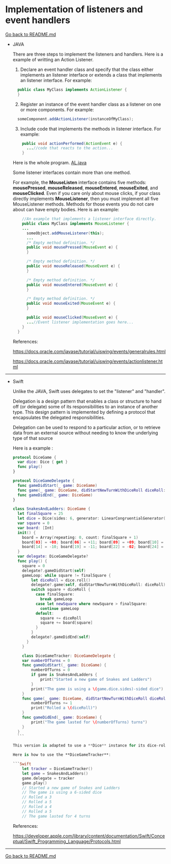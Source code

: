 # Implementation of listeners and event handlers
[Go back to README.md](README.md)

* JAVA

  There are three steps to implement the listeners and handlers. Here is a example of writting an Action Listener.

  1. Declare an event handler class and specify that the class either implements an listener interface or extends a class that implements an listener interface. For example:

  ```JAVA
    public class MyClass implements ActionListener {
    }
  ```

  2. Register an instance of the event handler class as a listener on one or more components. For example:

  ```JAVA
    someComponent.addActionListener(instanceOfMyClass);
  ```

  3. Include code that implements the methods in listener interface. For example:

  ```JAVA
      public void actionPerformed(ActionEvent e) {
        ...//code that reacts to the action...
      }
  ```

  Here is the whole program. [AL.java](code/AL.java)

  Some listener interfaces contain more than one method.

  For example, the **MouseListen** interface contains five methods: **mousePressed**, **mouseReleased**, **mouseEntered**, **mouseExited**, and **mouseClicked**. Even if you care only about mouse clicks, if your class directly implements **MouseListener**, then you must implement all five MouseListener methods. Methods for those events you do not care about can have empty bodies. Here is an example:

  ```JAVA
      //An example that implements a listener interface directly.
      public class MyClass implements MouseListener {
      ...
        someObject.addMouseListener(this);
        ...
        /* Empty method definition. */
        public void mousePressed(MouseEvent e) {
        }

        /* Empty method definition. */
        public void mouseReleased(MouseEvent e) {
        }

        /* Empty method definition. */
        public void mouseEntered(MouseEvent e) {
        }

        /* Empty method definition. */
        public void mouseExited(MouseEvent e) {
        }

        public void mouseClicked(MouseEvent e) {
        ...//Event listener implementation goes here...
      }
    }
  ```

  References:

  <https://docs.oracle.com/javase/tutorial/uiswing/events/generalrules.html>

  <https://docs.oracle.com/javase/tutorial/uiswing/events/actionlistener.html>

---
* Swift

  Unlike the JAVA, Swift uses delegates to set the "listener" and "handler".

  Delegation is a design pattern that enables a class or structure to hand off (or delegate) some of its responsibilities to an instance of another type. This design pattern is implemented by defining a protocol that encapsulates the delegated responsibilities.

  Delegation can be used to respond to a particular action, or to retrieve data from an external source without needing to know the underlying type of that source

  Here is a example :

    ```Swift
    protocol DiceGame {
      var dice: Dice { get }
      func play()
    }

    protocol DiceGameDelegate {
      func gameDidStart(_ game: DiceGame)
      func game(_ game: DiceGame, didStartNewTurnWithDiceRoll diceRoll: Int)
      func gameDidEnd(_ game: DiceGame)
    }

    class SnakesAndLadders: DiceGame {
      let finalSquare = 25
      let dice = Dice(sides: 6, generator: LinearCongruentialGenerator())
      var square = 0
      var board: [Int]
      init() {
        board = Array(repeating: 0, count: finalSquare + 1)
        board[03] = +08; board[06] = +11; board[09] = +09; board[10] = +02
        board[14] = -10; board[19] = -11; board[22] = -02; board[24] = -08
      }
      var delegate: DiceGameDelegate?
      func play() {
        square = 0
        delegate?.gameDidStart(self)
        gameLoop: while square != finalSquare {
            let diceRoll = dice.roll()
            delegate?.game(self, didStartNewTurnWithDiceRoll: diceRoll)
            switch square + diceRoll {
              case finalSquare:
                break gameLoop
              case let newSquare where newSquare > finalSquare:
                continue gameLoop
              default:
                square += diceRoll
                square += board[square]
              }
            }
            delegate?.gameDidEnd(self)
          }
        }

        class DiceGameTracker: DiceGameDelegate {
        var numberOfTurns = 0
        func gameDidStart(_ game: DiceGame) {
            numberOfTurns = 0
            if game is SnakesAndLadders {
                print("Started a new game of Snakes and Ladders")
            }
            print("The game is using a \(game.dice.sides)-sided dice")
        }
        func game(_ game: DiceGame, didStartNewTurnWithDiceRoll diceRoll: Int) {
            numberOfTurns += 1
            print("Rolled a \(diceRoll)")
        }
        func gameDidEnd(_ game: DiceGame) {
            print("The game lasted for \(numberOfTurns) turns")
        }
      }
      ```

    This version is adapted to use a **Dice** instance for its dice-rolls, to adopt the **DiceGame** protocol, and to notify a **DiceGameDelegate** about its progress. Then it shows a class called **DiceGameTracker**, which dopts the **DiceGameDelegate** protocol.

    Here is how to use the **DiceGameTracker**:

    ```Swift
        let tracker = DiceGameTracker()
        let game = SnakesAndLadders()
        game.delegate = tracker
        game.play()
        // Started a new game of Snakes and Ladders
        // The game is using a 6-sided dice
        // Rolled a 3
        // Rolled a 5
        // Rolled a 4
        // Rolled a 5
        // The game lasted for 4 turns
    ```

  References:

  <https://developer.apple.com/library/content/documentation/Swift/Conceptual/Swift_Programming_Language/Protocols.html>

---
[Go back to README.md](README.md)
